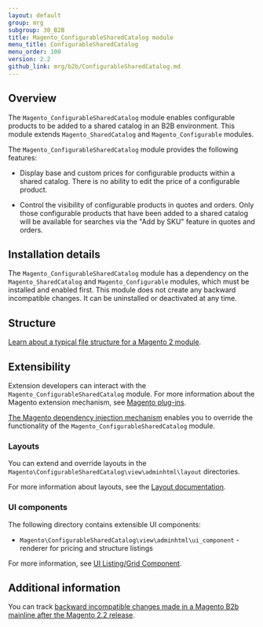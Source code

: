 ```yaml
---
layout: default
group: mrg
subgroup: 30_B2B
title: Magento_ConfigurableSharedCatalog module
menu_title: ConfigurableSharedCatalog
menu_order: 100
version: 2.2
github_link: mrg/b2b/ConfigurableSharedCatalog.md
---
```


## Overview

The `Magento_ConfigurableSharedCatalog` module enables configurable products to be added to a shared catalog in an B2B environment. This module extends `Magento_SharedCatalog` and `Magento_Configurable` modules.

The `Magento_ConfigurableSharedCatalog` module provides the following features:

* Display base and custom prices for configurable products within a shared catalog. There is no ability to edit the price of a configurable product.

* Control the visibility of configurable products in quotes and orders. Only those configurable products that have been added to a shared catalog will be available for searches via the "Add by SKU" feature in quotes and orders.


## Installation details

The `Magento_ConfigurableSharedCatalog` module has a dependency on the `Magento_SharedCatalog` and `Magento_Configurable` modules, which must be installed and enabled first. This module does not create any backward incompatible changes. It can be uninstalled or deactivated at any time.

## Structure

[Learn about a typical file structure for a Magento 2 module]({{page.baseurl}}extension-dev-guide/build/module-file-structure.html).

## Extensibility

Extension developers can interact with the `Magento_ConfigurableSharedCatalog` module. For more information about the Magento extension mechanism, see [Magento plug-ins]({{page.baseurl}}extension-dev-guide/plugins.html).

[The Magento dependency injection mechanism]({{page.baseurl}}extension-dev-guide/depend-inj.html) enables you to override the functionality of the `Magento_ConfigurableSharedCatalog` module.

### Layouts

You can extend and override layouts in the `Magento\ConfigurableSharedCatalog\view\adminhtml\layout` directories.

For more information about layouts, see the [Layout documentation]({{page.baseurl}}frontend-dev-guide/layouts/layout-overview.html).

### UI components

The following directory contains extensible UI components:

* `Magento\ConfigurableSharedCatalog\view\adminhtml\ui_component` - renderer for pricing and structure listings

For more information, see [UI Listing/Grid Component]({{page.baseurl}}ui-components/ui-listing-grid.html).

## Additional information

You can track [backward incompatible changes made in a Magento B2b mainline after the Magento 2.2 release]({{page.baseurl}}release-notes/changes/b2b_changes.html).
